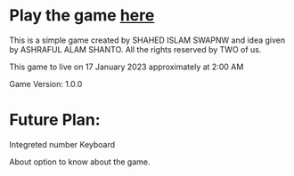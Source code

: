 # Play the game [here](https://shahed19is.github.io/guess-and-lose/)

This is a simple game created by SHAHED ISLAM SWAPNW and idea given by ASHRAFUL ALAM SHANTO.
All the rights reserved by TWO of us.

This game to live on 17 January 2023 approximately at 2:00 AM

Game Version:   1.0.0

# Future Plan:
Integreted number Keyboard

About option to know about the game.